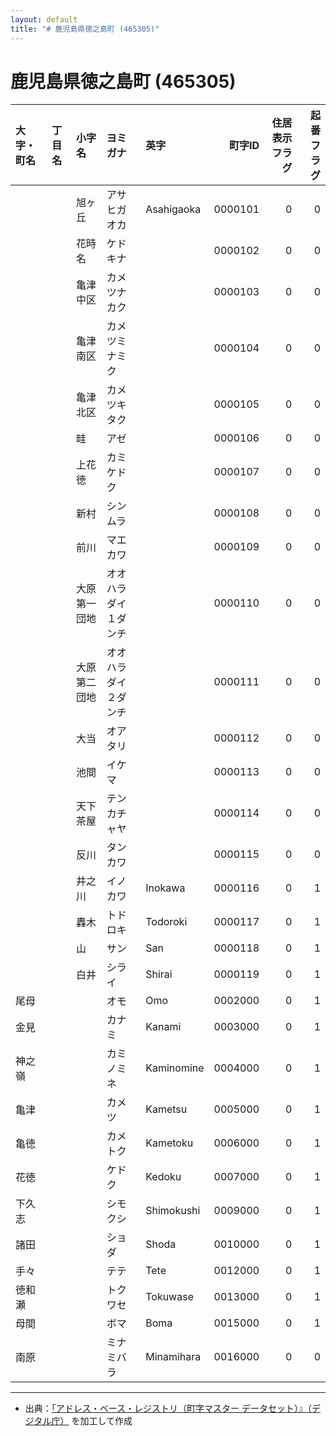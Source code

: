 ```yaml
---
layout: default
title: "# 鹿児島県徳之島町 (465305)"
---
```


# 鹿児島県徳之島町 (465305)

| 大字・町名 | 丁目名 | 小字名 | ヨミガナ | 英字 | 町字ID | 住居表示フラグ | 起番フラグ |
|:--------|:------|:------|:-----------------|:---------------------|--------:|----------:|--------:|
|  |  | 旭ヶ丘 | アサヒガオカ | Asahigaoka | 0000101 | 0 | 0 |
|  |  | 花時名 | ケドキナ |  | 0000102 | 0 | 0 |
|  |  | 亀津中区 | カメツナカク |  | 0000103 | 0 | 0 |
|  |  | 亀津南区 | カメツミナミク |  | 0000104 | 0 | 0 |
|  |  | 亀津北区 | カメツキタク |  | 0000105 | 0 | 0 |
|  |  | 畦 | アゼ |  | 0000106 | 0 | 0 |
|  |  | 上花徳 | カミケドク |  | 0000107 | 0 | 0 |
|  |  | 新村 | シンムラ |  | 0000108 | 0 | 0 |
|  |  | 前川 | マエカワ |  | 0000109 | 0 | 0 |
|  |  | 大原第一団地 | オオハラダイ１ダンチ |  | 0000110 | 0 | 0 |
|  |  | 大原第二団地 | オオハラダイ２ダンチ |  | 0000111 | 0 | 0 |
|  |  | 大当 | オアタリ |  | 0000112 | 0 | 0 |
|  |  | 池間 | イケマ |  | 0000113 | 0 | 0 |
|  |  | 天下茶屋 | テンカチャヤ |  | 0000114 | 0 | 0 |
|  |  | 反川 | タンカワ |  | 0000115 | 0 | 0 |
|  |  | 井之川 | イノカワ | Inokawa | 0000116 | 0 | 1 |
|  |  | 轟木 | トドロキ | Todoroki | 0000117 | 0 | 1 |
|  |  | 山 | サン | San | 0000118 | 0 | 1 |
|  |  | 白井 | シライ | Shirai | 0000119 | 0 | 1 |
| 尾母 |  |  | オモ | Omo | 0002000 | 0 | 1 |
| 金見 |  |  | カナミ | Kanami | 0003000 | 0 | 1 |
| 神之嶺 |  |  | カミノミネ | Kaminomine | 0004000 | 0 | 1 |
| 亀津 |  |  | カメツ | Kametsu | 0005000 | 0 | 1 |
| 亀徳 |  |  | カメトク | Kametoku | 0006000 | 0 | 1 |
| 花徳 |  |  | ケドク | Kedoku | 0007000 | 0 | 1 |
| 下久志 |  |  | シモクシ | Shimokushi | 0009000 | 0 | 1 |
| 諸田 |  |  | ショダ | Shoda | 0010000 | 0 | 1 |
| 手々 |  |  | テテ | Tete | 0012000 | 0 | 1 |
| 徳和瀬 |  |  | トクワセ | Tokuwase | 0013000 | 0 | 1 |
| 母間 |  |  | ボマ | Boma | 0015000 | 0 | 1 |
| 南原 |  |  | ミナミバラ | Minamihara | 0016000 | 0 | 0 |

---

- 出典：[「アドレス・ベース・レジストリ（町字マスター データセット）』（デジタル庁）](https://www.digital.go.jp/policies/base_registry_address/) を加工して作成